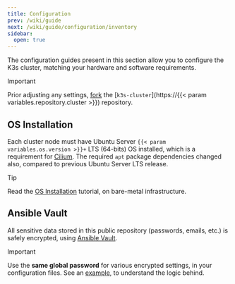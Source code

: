 ```yaml
---
title: Configuration
prev: /wiki/guide
next: /wiki/guide/configuration/inventory
sidebar:
  open: true
---
```


The configuration guides present in this section allow you to configure the K3s cluster, matching your hardware and software requirements.

<!--more-->

> [!IMPORTANT]
> Prior adjusting any settings, [fork](https://docs.github.com/en/pull-requests/collaborating-with-pull-requests/working-with-forks/fork-a-repo) the [`k3s-cluster`](https://{{< param variables.repository.cluster >}}) repository.

## OS Installation

Each cluster node must have Ubuntu Server `{{< param variables.os.version >}}+` LTS (64-bits) OS installed, which is a requirement for [Cilium](https://cilium.io). The required `apt` package dependencies changed also, compared to previous Ubuntu Server LTS release.

> [!TIP]
> Read the [OS Installation](/k3s-cluster/tutorials/handbook/server) tutorial, on bare-metal infrastructure.

## Ansible Vault

All sensitive data stored in this public repository (passwords, emails, etc.) is safely encrypted, using [Ansible Vault](https://docs.ansible.com/ansible/latest/cli/ansible-vault.html).

> [!IMPORTANT]
> Use the **same global password** for various encrypted settings, in your configuration files. See an [example](/k3s-cluster/tutorials/handbook/ansible/#encrypted-variables), to understand the logic behind.
